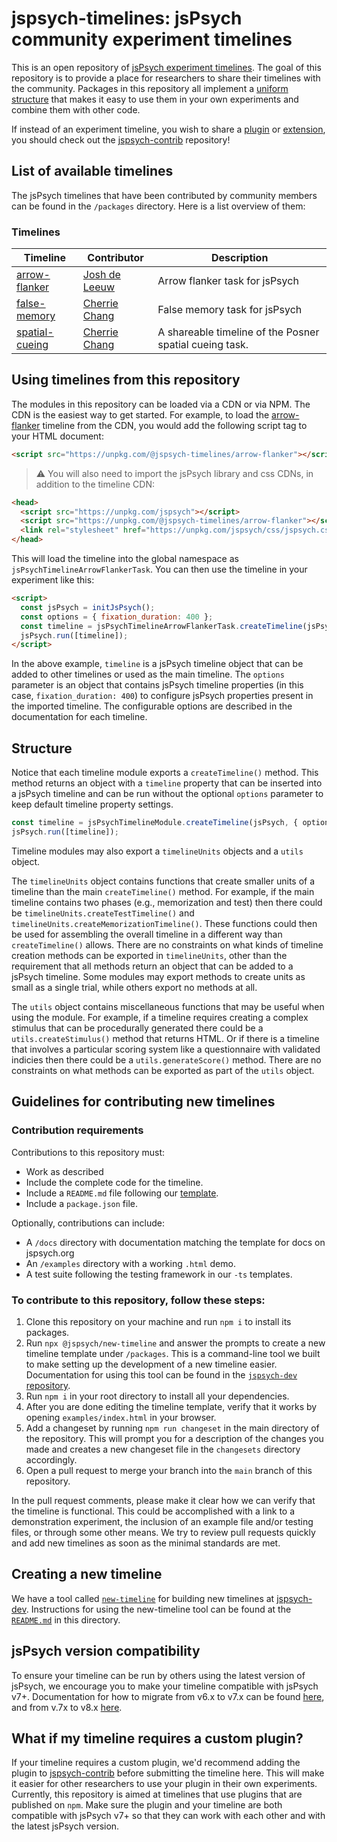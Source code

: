 # jspsych-timelines: jsPsych community experiment timelines

This is an open repository of [jsPsych experiment timelines](https://www.jspsych.org/v8/overview/timeline/). The goal of this repository is to provide a place for researchers to share their timelines with the community. Packages in this repository all implement a [uniform structure](#structure) that makes it easy to use them in your own experiments and combine them with other code.

If instead of an experiment timeline, you wish to share a [plugin](https://www.jspsych.org/latest/overview/plugins/) or [extension](https://www.jspsych.org/v8/overview/extensions/), you should check out the [jspsych-contrib](https://github.com/jspsych/jspsych-contrib) repository! 

## List of available timelines

The jsPsych timelines that have been contributed by community members can be found in the `/packages` directory. Here is a list overview of them:

### Timelines

Timeline | Contributor | Description
----------- | ----------- | -----------
[arrow-flanker](https://github.com/jspsych/jspsych-timelines/blob/main/packages/arrow-flanker/README.md) | [Josh de Leeuw](https://github.com/jodeleeuw) | Arrow flanker task for jsPsych 
[false-memory](https://github.com/jspsych/jspsych-timelines/blob/main/packages/false-memory/README.md) | [Cherrie Chang](https://github.com/cherriechang) | False memory task for jsPsych 
[spatial-cueing](https://github.com/jspsych/jspsych-timelines/blob/main/packages/spatial-cueing/README.md) | [Cherrie Chang](https://github.com/cherriechang) | A shareable timeline of the Posner spatial cueing task. 

## Using timelines from this repository

The modules in this repository can be loaded via a CDN or via NPM. The CDN is the easiest way to get started. For example, to load the [arrow-flanker](https://github.com/jspsych/jspsych-timelines/blob/main/packages/arrow-flanker) timeline from the CDN, you would add the following script tag to your HTML document:

```html
<script src="https://unpkg.com/@jspsych-timelines/arrow-flanker"></script>
```

> ⚠️ You will also need to import the jsPsych library and css CDNs, in addition to the timeline CDN:
```html
<head>
  <script src="https://unpkg.com/jspsych"></script>
  <script src="https://unpkg.com/@jspsych-timelines/arrow-flanker"></script>
  <link rel="stylesheet" href="https://unpkg.com/jspsych/css/jspsych.css">
</head>
```

This will load the timeline into the global namespace as `jsPsychTimelineArrowFlankerTask`. You can then use the timeline in your experiment like this:

```html
<script>
  const jsPsych = initJsPsych();
  const options = { fixation_duration: 400 };
  const timeline = jsPsychTimelineArrowFlankerTask.createTimeline(jsPsych, options);
  jsPsych.run([timeline]);
</script>
```

In the above example, `timeline` is a jsPsych timeline object that can be added to other timelines or used as the main timeline. The `options` parameter is an object that contains jsPsych timeline properties (in this case, `fixation_duration: 400`) to configure jsPsych properties present in the imported timeline. The configurable options are described in the documentation for each timeline.

## Structure

Notice that each timeline module exports a `createTimeline()` method. This method returns an object with a `timeline` property that can be inserted into a jsPsych timeline and can be run without the optional `options` parameter to keep default timeline property settings.

```js
const timeline = jsPsychTimelineModule.createTimeline(jsPsych, { options });
jsPsych.run([timeline]);
```

Timeline modules may also export a `timelineUnits` objects and a `utils` object. 

The `timelineUnits` object contains functions that create smaller units of a timeline than the main `createTimeline()` method. For example, if the main timeline contains two phases (e.g., memorization and test) then there could be `timelineUnits.createTestTimeline()` and `timelineUnits.createMemorizationTimeline()`. These functions could then be used for assembling the overall timeline in a different way than `createTimeline()` allows. There are no constraints on what kinds of timeline creation methods can be exported in `timelineUnits`, other than the requirement that all methods return an object that can be added to a jsPsych timeline. Some modules may export methods to create units as small as a single trial, while others export no methods at all.

The `utils` object contains miscellaneous functions that may be useful when using the module. For example, if a timeline requires creating a complex stimulus that can be procedurally generated there could be a `utils.createStimulus()` method that returns HTML. Or if there is a timeline that involves a particular scoring system like a questionnaire with validated indicies then there could be a `utils.generateScore()` method. There are no constraints on what methods can be exported as part of the `utils` object.

## Guidelines for contributing new timelines

### Contribution requirements
Contributions to this repository must:

* Work as described
* Include the complete code for the timeline.
* Include a `README.md` file following our [template](https://github.com/jspsych/jspsych-dev/blob/main/packages/new-timeline/templates/timeline-template-ts/README.md).
* Include a `package.json` file.

Optionally, contributions can include:

* A `/docs` directory with documentation matching the template for docs on jspsych.org 
* An `/examples` directory with a working `.html` demo.
* A test suite following the testing framework in our `-ts` templates.

### To contribute to this repository, follow these steps:
1. Clone this repository on your machine and run `npm i` to install its packages.
2. Run `npx @jspsych/new-timeline` and answer the prompts to create a new timeline template under `/packages`. This is a command-line tool we built to make setting up the development of a new timeline easier. Documentation for using this tool can be found in the [`jspsych-dev` repository](https://github.com/jspsych/jspsych-dev/tree/main/packages/new-timeline#readme).
3. Run `npm i` in your root directory to install all your dependencies.
4. After you are done editing the timeline template, verify that it works by opening `examples/index.html` in your browser.
5. Add a changeset by running `npm run changeset` in the main directory of the repository. This will prompt you for a description of the changes you made and creates a new changeset file in the `changesets` directory accordingly.
6. Open a pull request to merge your branch into the `main` branch of this repository.

In the pull request comments, please make it clear how we can verify that the timeline is functional. 
This could be accomplished with a link to a demonstration experiment, the inclusion of an example file and/or testing files, or through some other means.
We try to review pull requests quickly and add new timelines as soon as the minimal standards are met.

## Creating a new timeline

We have a tool called [`new-timeline`](https://github.com/jspsych/jspsych-dev/tree/main/packages/new-timeline) for building new timelines at [jspsych-dev](https://github.com/jspsych/jspsych-dev/tree/main). Instructions for using the new-timeline tool can be found at the [`README.md`](https://github.com/jspsych/jspsych-dev/tree/main/packages/new-timeline/README.md) in this directory.

## jsPsych version compatibility
To ensure your timeline can be run by others using the latest version of jsPsych, we encourage you to make your timeline compatible with jsPsych v7+. Documentation for how to migrate from v6.x to v7.x can be found [here](https://www.jspsych.org/v7/support/migration-v7/), and from v.7x to v8.x [here](https://www.jspsych.org/v8/support/migration-v8/).

## What if my timeline requires a custom plugin?

If your timeline requires a custom plugin, we'd recommend adding the plugin to [jspsych-contrib](https://github.com/jspsych/jspsych-contrib) before submitting the timeline here. This will make it easier for other researchers to use your plugin in their own experiments. Currently, this repository is aimed at timelines that use plugins that are published on `npm`. Make sure the plugin and your timeline are both compatible with jsPsych v7+ so that they can work with each other and with the latest jsPsych version.